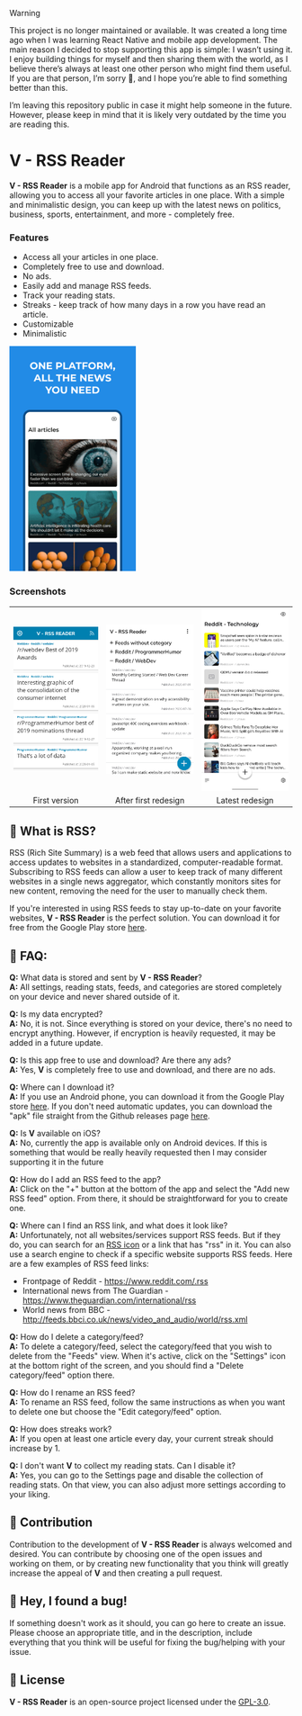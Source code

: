 > [!WARNING]  
> This project is no longer maintained or available. It was created a long time ago when I was learning React Native and mobile app development.
> The main reason I decided to stop supporting this app is simple: I wasn’t using it. I enjoy building things for myself and then sharing them with the world, as I believe there’s always at
> least one other person who might find them useful. If you are that person, I’m sorry 🙏, and I hope you’re able to find something better than this.
>
> I’m leaving this repository public in case it might help someone in the future. However, please keep in mind that it is likely very outdated by the time you are reading this.

# V - RSS Reader
**V - RSS Reader** is a mobile app for Android that functions as an RSS reader, allowing you to access all your favorite articles in one place. With a simple and minimalistic design, you can keep up with the latest news on politics, business, sports, entertainment, and more - completely free.

### Features
* Access all your articles in one place.
* Completely free to use and download.
* No ads.
* Easily add and manage RSS feeds.
* Track your reading stats.
* Streaks - keep track of how many days in a row you have read an article.
* Customizable
* Minimalistic

<img src="./v-rss-reader-all.gif" height="400" />

### Screenshots
<table align="center">
	<tr>
		<td><img src="./v_blue.png" alt="" width="240" /></td>
		<td><img src="./new_v-home.png" alt="" width="240" /></td>
		<td><img src="./v3.jpg" alt="" width="240" /></td>
	</tr>
	<tr align="center">
		<td>First version</td>
		<td>After first redesign</td>
		<td>Latest redesign</td>
	</tr>
</table>

## 📰 What is RSS?
RSS (Rich Site Summary) is a web feed that allows users and applications to access updates to websites in a standardized, computer-readable format. Subscribing to RSS feeds can allow a user to keep track of many different websites in a single news aggregator, which constantly monitors sites for new content, removing the need for the user to manually check them.

If you're interested in using RSS feeds to stay up-to-date on your favorite websites, **V - RSS Reader** is the perfect solution. You can download it for free from the Google Play store [here](https://play.google.com/store/apps/details?id=com.vrssreader.app).

## 🙋 FAQ:
**Q:** What data is stored and sent by **V - RSS Reader**?\
**A:** All settings, reading stats, feeds, and categories are stored completely on your device and never shared outside of it.

**Q:** Is my data encrypted?\
**A:** No, it is not. Since everything is stored on your device, there's no need to encrypt anything. However, if encryption is heavily requested, it may be added in a future update.

**Q:** Is this app free to use and download? Are there any ads?\
**A:** Yes, **V** is completely free to use and download, and there are no ads.

**Q:** Where can I download it?\
**A:** If you use an Android phone, you can download it from the Google Play store [here](https://play.google.com/store/apps/details?id=com.vrssreader.app). If you don't need automatic updates, you can download the "apk" file straight from the Github releases page [here](https://github.com/datguysheepy/v-rss-reader/releases).

**Q:** Is **V** available on iOS?\
**A:** No, currently the app is available only on Android devices. If this is something that would be really heavily requested then I may consider supporting it in the future

**Q:** How do I add an RSS feed to the app?\
**A:** Click on the "+" button at the bottom of the app and select the "Add new RSS feed" option. From there, it should be straightforward for you to create one.

**Q:** Where can I find an RSS link, and what does it look like?\
**A:** Unfortunately, not all websites/services support RSS feeds. But if they do, you can search for an [RSS icon](https://en.wikipedia.org/wiki/File:Feed-icon.svg) or a link that has "rss" in it. You can also use a search engine to check if a specific website supports RSS feeds. Here are a few examples of RSS feed links:

* Frontpage of Reddit - https://www.reddit.com/.rss
* International news from The Guardian - https://www.theguardian.com/international/rss
* World news from BBC - http://feeds.bbci.co.uk/news/video_and_audio/world/rss.xml

**Q:** How do I delete a category/feed?\
**A:** To delete a category/feed, select the category/feed that you wish to delete from the "Feeds" view. When it's active, click on the "Settings" icon at the bottom right of the screen, and you should find a "Delete category/feed" option there.

**Q:** How do I rename an RSS feed?\
**A:** To rename an RSS feed, follow the same instructions as when you want to delete one but choose the "Edit category/feed" option.

**Q:** How does streaks work?\
**A:** If you open at least one article every day, your current streak should increase by 1.

**Q:** I don't want **V** to collect my reading stats. Can I disable it?\
**A:** Yes, you can go to the Settings page and disable the collection of reading stats. On that view, you can also adjust more settings according to your liking.

## 🤝 Contribution
Contribution to the development of **V - RSS Reader** is always welcomed and desired. You can contribute by choosing one of the open issues and working on them, or by creating new functionality that you think will greatly increase the appeal of **V** and then creating a pull request.

## 🐞 Hey, I found a bug!
If something doesn't work as it should, you can go here to create an issue. Please choose an appropriate title, and in the description, include everything that you think will be useful for fixing the bug/helping with your issue.

## 📝 License
**V - RSS Reader** is an open-source project licensed under the [GPL-3.0](https://github.com/datguysheepy/v-rss-reader/blob/master/LICENSE).

